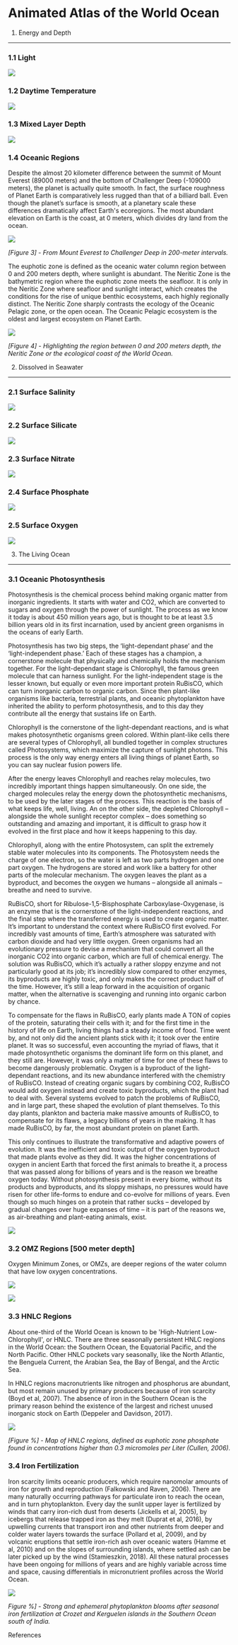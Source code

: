 Animated Atlas of the World Ocean
================

1. Energy and Depth
-------------------

### 1.1 Light

![](https://raw.githubusercontent.com/dirediredock/Ocean_Maps/master/LightGIF.gif)

### 1.2 Daytime Temperature

![](https://raw.githubusercontent.com/dirediredock/Ocean_Maps/master/DayTemperatureGIF.gif)

### 1.3 Mixed Layer Depth

![](https://raw.githubusercontent.com/dirediredock/Ocean_Maps/master/MixedLayerDepthGIF.gif)

### 1.4 Oceanic Regions

Despite the almost 20 kilometer difference between the summit of Mount Everest (89000 meters) and the bottom of Challenger Deep (-109000 meters), the planet is actually quite smooth. In fact, the surface roughness of Planet Earth is comparatively less rugged than that of a billiard ball. Even though the planet’s surface is smooth, at a planetary scale these differences dramatically affect Earth's ecoregions. The most abundant elevation on Earth is the coast, at 0 meters, which divides dry land from the ocean.

![](https://raw.githubusercontent.com/dirediredock/Ocean_Maps/master/ElevationGIF.gif)

*\[Figure 3\] - From Mount Everest to Challenger Deep in 200-meter intervals.*

The euphotic zone is defined as the oceanic water column region between 0 and 200 meters depth, where sunlight is abundant. The Neritic Zone is the bathymetric region where the euphotic zone meets the seafloor. It is only in the Neritic Zone where seafloor and sunlight interact, which creates the conditions for the rise of unique benthic ecosystems, each highly regionally distinct. The Neritic Zone sharply contrasts the ecology of the Oceanic Pelagic zone, or the open ocean. The Oceanic Pelagic ecosystem is the oldest and largest ecosystem on Planet Earth.

![](https://raw.githubusercontent.com/dirediredock/Ocean_Maps/master/NeriticZone.png)

*\[Figure 4\] - Highlighting the region between 0 and 200 meters depth, the Neritic Zone or the ecological coast of the World Ocean.*

2. Dissolved in Seawater
------------------------

### 2.1 Surface Salinity

![](https://raw.githubusercontent.com/dirediredock/Ocean_Maps/master/SalinityGIF.gif)

### 2.2 Surface Silicate

![](https://raw.githubusercontent.com/dirediredock/Ocean_Maps/master/SilicateGIF.gif)

### 2.3 Surface Nitrate

![](https://raw.githubusercontent.com/dirediredock/Ocean_Maps/master/NitrateGIF.gif)

### 2.4 Surface Phosphate

![](https://raw.githubusercontent.com/dirediredock/Ocean_Maps/master/PhosphateGIF.gif)

### 2.5 Surface Oxygen

![](https://raw.githubusercontent.com/dirediredock/Ocean_Maps/master/SurfaceOxygenGIF.gif)

3. The Living Ocean
-------------------

### 3.1 Oceanic Photosynthesis

Photosynthesis is the chemical process behind making organic matter from inorganic ingredients. It starts with water and CO2, which are converted to sugars and oxygen through the power of sunlight. The process as we know it today is about 450 million years ago, but is thought to be at least 3.5 billion years old in its first incarnation, used by ancient green organisms in the oceans of early Earth.

Photosynthesis has two big steps, the ‘light-dependant phase’ and the ‘light-independent phase.’ Each of these stages has a champion, a cornerstone molecule that physically and chemically holds the mechanism together. For the light-dependant stage is Chlorophyll, the famous green molecule that can harness sunlight. For the light-independent stage is the lesser known, but equally or even more important protein RuBisCO, which can turn inorganic carbon to organic carbon. Since then plant-like organisms like bacteria, terrestrial plants, and oceanic phytoplankton have inherited the ability to perform photosynthesis, and to this day they contribute all the energy that sustains life on Earth.

Chlorophyll is the cornerstone of the light-dependant reactions, and is what makes photosynthetic organisms green colored. Within plant-like cells there are several types of Chlorophyll, all bundled together in complex structures called Photosystems, which maximize the capture of sunlight photons. This process is the only way energy enters all living things of planet Earth, so you can say nuclear fusion powers life.

After the energy leaves Chlorophyll and reaches relay molecules, two incredibly important things happen simultaneously. On one side, the charged molecules relay the energy down the photosynthetic mechanisms, to be used by the later stages of the process. This reaction is the basis of what keeps life, well, living. An on the other side, the depleted Chlorophyll – alongside the whole sunlight receptor complex – does something so outstanding and amazing and important, it is difficult to grasp how it evolved in the first place and how it keeps happening to this day.

Chlorophyll, along with the entire Photosystem, can split the extremely stable water molecules into its components. The Photosystem needs the charge of one electron, so the water is left as two parts hydrogen and one part oxygen. The hydrogens are stored and work like a battery for other parts of the molecular mechanism. The oxygen leaves the plant as a byproduct, and becomes the oxygen we humans – alongside all animals – breathe and need to survive.

RuBisCO, short for Ribulose-1,5-Bisphosphate Carboxylase-Oxygenase, is an enzyme that is the cornerstone of the light-independent reactions, and the final step where the transferred energy is used to create organic matter. It’s important to understand the context where RuBisCO first evolved. For incredibly vast amounts of time, Earth’s atmosphere was saturated with carbon dioxide and had very little oxygen. Green organisms had an evolutionary pressure to devise a mechanism that could convert all the inorganic CO2 into organic carbon, which are full of chemical energy. The solution was RuBisCO, which it’s actually a rather sloppy enzyme and not particularly good at its job; it’s incredibly slow compared to other enzymes, its byproducts are highly toxic, and only makes the correct product half of the time. However, it’s still a leap forward in the acquisition of organic matter, when the alternative is scavenging and running into organic carbon by chance.

To compensate for the flaws in RuBisCO, early plants made A TON of copies of the protein, saturating their cells with it; and for the first time in the history of life on Earth, living things had a steady income of food. Time went by, and not only did the ancient plants stick with it; it took over the entire planet. It was so successful, even accounting the myriad of flaws, that it made photosynthetic organisms the dominant life form on this planet, and they still are. However, it was only a matter of time for one of these flaws to become dangerously problematic. Oxygen is a byproduct of the light-dependant reactions, and its new abundance interfered with the chemistry of RuBisCO. Instead of creating organic sugars by combining CO2, RuBisCO would add oxygen instead and create toxic byproducts, which the plant had to deal with. Several systems evolved to patch the problems of RuBisCO, and in large part, these shaped the evolution of plant themselves. To this day plants, plankton and bacteria make massive amounts of RuBisCO, to compensate for its flaws, a legacy billions of years in the making. It has made RuBisCO, by far, the most abundant protein on planet Earth.

This only continues to illustrate the transformative and adaptive powers of evolution. It was the inefficient and toxic output of the oxygen byproduct that made plants evolve as they did. It was the higher concentrations of oxygen in ancient Earth that forced the first animals to breathe it, a process that was passed along for billions of years and is the reason we breathe oxygen today. Without photosynthesis present in every biome, without its products and byproducts, and its sloppy mishaps, no pressures would have risen for other life-forms to endure and co-evolve for millions of years. Even though so much hinges on a protein that rather sucks – developed by gradual changes over huge expanses of time – it is part of the reasons we, as air-breathing and plant-eating animals, exist.

![](https://raw.githubusercontent.com/dirediredock/Ocean_Maps/master/ChlorophyllGIF.gif)

### 3.2 OMZ Regions \[500 meter depth\]

Oxygen Minimum Zones, or OMZs, are deeper regions of the water column that have low oxygen concentrations.

![](https://raw.githubusercontent.com/dirediredock/Ocean_Maps/master/500deepOxygenGIF.gif)

![](https://raw.githubusercontent.com/dirediredock/Ocean_Maps/master/500depthRespirationGIF.gif)

### 3.3 HNLC Regions

About one-third of the World Ocean is known to be 'High-Nutrient Low-Chlorophyll', or HNLC. There are three seasonally persistent HNLC regions in the World Ocean: the Southern Ocean, the Equatorial Pacific, and the North Pacific. Other HNLC pockets vary seasonally, like the North Atlantic, the Benguela Current, the Arabian Sea, the Bay of Bengal, and the Arctic Sea.

In HNLC regions macronutrients like nitrogen and phosphorus are abundant, but most remain unused by primary producers because of iron scarcity (Boyd et al, 2007). The absence of iron in the Southern Ocean is the primary reason behind the existence of the largest and richest unused inorganic stock on Earth (Deppeler and Davidson, 2017).

![](https://raw.githubusercontent.com/dirediredock/Ocean_Maps/master/HNLC.gif)

*\[Figure %\] - Map of HNLC regions, defined as euphotic zone phosphate found in concentrations higher than 0.3 micromoles per Liter (Cullen, 2006).*

### 3.4 Iron Fertilization

Iron scarcity limits oceanic producers, which require nanomolar amounts of iron for growth and reproduction (Falkowski and Raven, 2006). There are many naturally occurring pathways for particulate iron to reach the ocean, and in turn phytoplankton. Every day the sunlit upper layer is fertilized by winds that carry iron-rich dust from deserts (Jickells et al, 2005), by icebergs that release trapped iron as they melt (Duprat et al, 2016), by upwelling currents that transport iron and other nutrients from deeper and colder water layers towards the surface (Pollard et al, 2009), and by volcanic eruptions that settle iron-rich ash over oceanic waters (Hamme et al, 2010) and on the slopes of surrounding islands, where settled ash can be later picked up by the wind (Stamieszkin, 2018). All these natural processes have been ongoing for millions of years and are highly variable across time and space, causing differentials in micronutrient profiles across the World Ocean.

![](https://raw.githubusercontent.com/dirediredock/Ocean_Maps/master/KerguelenGIF.gif)

*Figure %\] - Strong and ephemeral phytoplankton blooms after seasonal iron fertilization at Crozet and Kerguelen islands in the Southern Ocean south of India.*

References
